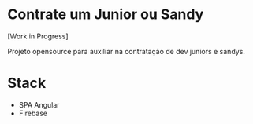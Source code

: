 # Contrate um Junior ou Sandy

[Work in Progress] 

Projeto opensource para auxiliar na contratação de dev juniors e sandys.

# Stack

- SPA Angular 
- Firebase 